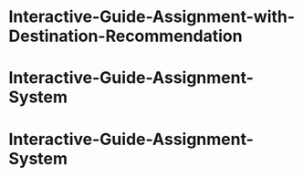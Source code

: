 # Interactive-Guide-Assignment-with-Destination-Recommendation
# Interactive-Guide-Assignment-System
# Interactive-Guide-Assignment-System
